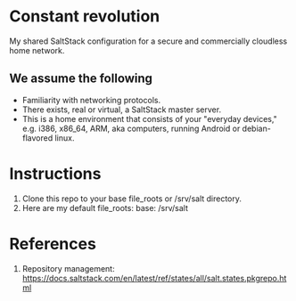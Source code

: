 # Constant revolution
My shared SaltStack configuration for a secure and commercially cloudless home network.

## We assume the following
* Familiarity with networking protocols.
* There exists, real or virtual, a SaltStack master server.
* This is a home environment that consists of your "everyday devices," e.g. i386, x86_64, ARM, aka computers, running Android or debian-flavored linux. 

# Instructions
1. Clone this repo to your base file_roots or /srv/salt directory.
2. Here are my default file_roots:
    base:
      /srv/salt
    
# References
1. Repository management: https://docs.saltstack.com/en/latest/ref/states/all/salt.states.pkgrepo.html
